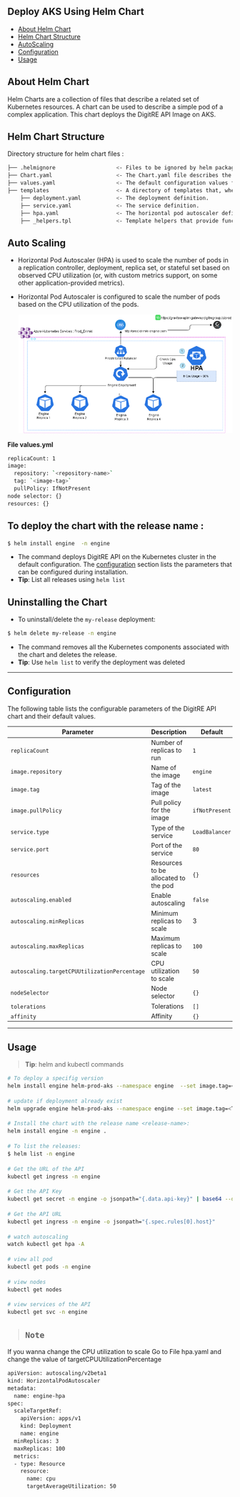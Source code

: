 ## Deploy AKS Using Helm Chart

- [About Helm Chart](#about)
- [Helm Chart Structure](#helmchartstructure)
- [AutoScaling](#autoscaling)
- [Configuration](#configuration)
- [Usage](#usage)

## About Helm Chart

Helm Charts are a collection of files that describe a related set of Kubernetes resources. A chart can be used to describe a simple pod of a complex application. This chart deploys the DigitRE API Image on AKS.

## Helm Chart Structure

Directory structure for helm chart files :

```bash
├── .helmignore                   <- Files to be ignored by helm package.
├── Chart.yaml                    <- The Chart.yaml file describes the package.
├── values.yaml                   <- The default configuration values for this chart.
├── templates                     <- A directory of templates that, when combined with values, will generate valid Kubernetes manifest files.
    ├── deployment.yaml           <- The deployment definition.
    ├── service.yaml              <- The service definition.
    ├── hpa.yaml                  <- The horizontal pod autoscaler definition.
    ├── _helpers.tpl              <- Template helpers that provide functions for use in other templates.
```

## Auto Scaling

- Horizontal Pod Autoscaler (HPA) is used to scale the number of pods in a replication controller, deployment, replica set, or stateful set based on observed CPU utilization (or, with custom metrics support, on some other application-provided metrics).
- Horizontal Pod Autoscaler is configured to scale the number of pods based on the CPU utilization of the pods.

  ![1666271133497](image/README/1666271133497.png)

**File values.yml**

```bash
replicaCount: 1
image:
  repository: `<repository-name>`
  tag: `<image-tag>`
  pullPolicy: IfNotPresent
node selector: {}
resources: {}
```

## To deploy the chart with the release name :

```bash
$ helm install engine  -n engine 
```

* The command deploys DigitRE API on the Kubernetes cluster in the default configuration. The [configuration](#configuration) section lists the parameters that can be configured during installation.
* **Tip**: List all releases using `helm list`

## Uninstalling the Chart

* To uninstall/delete the `my-release` deployment:

```bash
$ helm delete my-release -n engine
```

* The command removes all the Kubernetes components associated with the chart and deletes the release.
* **Tip**: Use `helm list` to verify the deployment was deleted

---

## Configuration

The following table lists the configurable parameters of the DigitRE API chart and their default values.

| Parameter                                      | Description                          | Default          |
| ---------------------------------------------- | ------------------------------------ | ---------------- |
| `replicaCount`                               | Number of replicas to run            | `1`            |
| `image.repository`                           | Name of the image                    | `engine`       |
| `image.tag`                                  | Tag of the image                     | `latest`       |
| `image.pullPolicy`                           | Pull policy for the image            | `ifNotPresent` |
| `service.type`                               | Type of the service                  | `LoadBalancer` |
| `service.port`                               | Port of the service                  | `80`           |
| `resources`                                  | Resources to be allocated to the pod | `{}`           |
| `autoscaling.enabled`                        | Enable autoscaling                   | `false`        |
| `autoscaling.minReplicas`                    | Minimum replicas to scale            | 3                |
| `autoscaling.maxReplicas`                    | Maximum replicas to scale            | `100`          |
| `autoscaling.targetCPUUtilizationPercentage` | CPU utilization to scale             | `50`           |
| `nodeSelector`                               | Node selector                        | `{}`           |
| `tolerations`                                | Tolerations                          | `[]`           |
| `affinity`                                   | Affinity                             | `{}`           |

---

## Usage

> **Tip**: helm and kubectl commands

```bash
# To deploy a specifig version
helm install engine helm-prod-aks --namespace engine  --set image.tag=<TAG>

# update if deployment already exist
helm upgrade engine helm-prod-aks --namespace engine --set image.tag=<TAG>

# Install the chart with the release name <release-name>:
helm install engine -n engine .

# To list the releases:
$ helm list -n engine

# Get the URL of the API
kubectl get ingress -n engine

# Get the API Key
kubectl get secret -n engine -o jsonpath="{.data.api-key}" | base64 --decode

# Get the API URL
kubectl get ingress -n engine -o jsonpath="{.spec.rules[0].host}"

# watch autoscaling
watch kubectl get hpa -A

# view all pod  
kubectl get pods -n engine

# view nodes  
kubectl get nodes

# view services of the API 
kubectl get svc -n engine

```

> ## `Note`

If you wanna change the CPU utilization to scale Go to File hpa.yaml and change the value of targetCPUUtilizationPercentage

```bash
apiVersion: autoscaling/v2beta1
kind: HorizontalPodAutoscaler
metadata:
  name: engine-hpa
spec:
  scaleTargetRef:
    apiVersion: apps/v1
    kind: Deployment
    name: engine
  minReplicas: 3
  maxReplicas: 100
  metrics:
  - type: Resource
    resource:
      name: cpu
      targetAverageUtilization: 50

```
